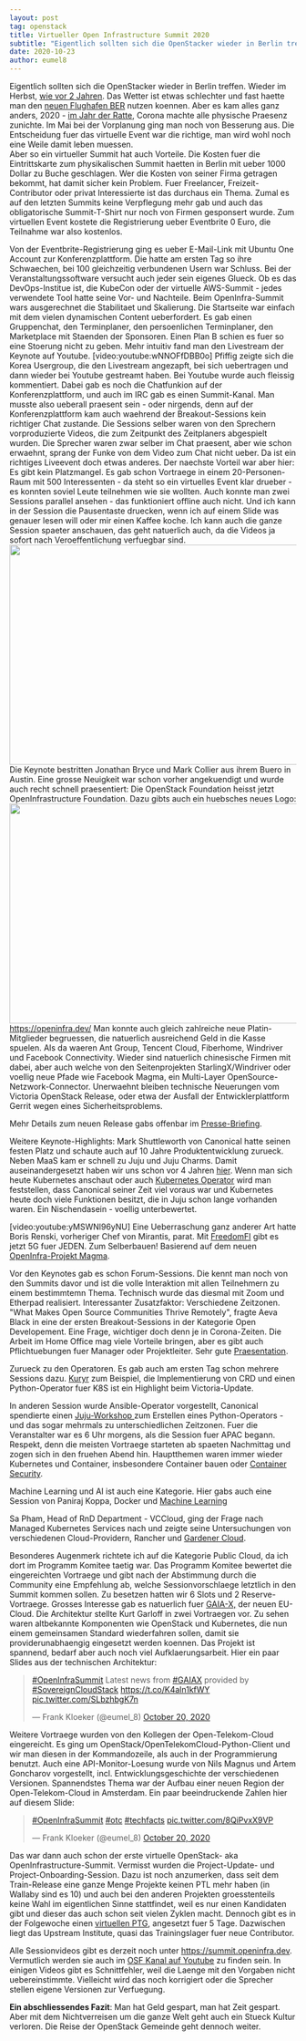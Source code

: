 ```yaml
---
layout: post
tag: openstack
title: Virtueller Open Infrastructure Summit 2020
subtitle: "Eigentlich sollten sich die OpenStacker wieder in Berlin treffen. Wieder im Herbst, wie vor 2 Jahren. Das Wetter ist etwas schlechter und fast haette man den neuen Flughafen BER nutzen koennen. Aber es kam alles ganz anders, 2020 - im Jahr der Ratte,&hellip;"
date: 2020-10-23
author: eumel8
---
```


Eigentlich sollten sich die OpenStacker wieder in Berlin treffen. Wieder im Herbst, <a href="https://www.openstack.org/videos/summits/berlin-2018">wie vor 2 Jahren</a>. Das Wetter ist etwas schlechter und fast haette man den <a href="https://ber.berlin-airport.de">neuen Flughafen BER</a> nutzen koennen. Aber es kam alles ganz anders, 2020 - <a href="https://chinesenewyear.net/zodiac/rat/">im Jahr der Ratte</a>, Corona machte alle physische Praesenz zunichte. Im Mai bei der Vorplanung ging man noch von Besserung aus. Die Entscheidung fuer das virtuelle Event war die richtige, man wird wohl noch eine Weile damit leben muessen.
<br/>
Aber so ein virtueller Summit hat auch Vorteile. Die Kosten fuer die Eintrittskarte zum physikalischen Summit haetten in Berlin mit ueber 1000 Dollar zu Buche geschlagen. Wer die Kosten von seiner Firma getragen bekommt, hat damit sicher kein Problem. Fuer Freelancer, Freizeit-Contributor oder privat Interessierte ist das durchaus ein Thema. Zumal es auf den letzten Summits keine Verpflegung mehr gab und auch das obligatorische Summit-T-Shirt nur noch von Firmen gesponsert wurde. Zum virtuellen Event kostete die Registrierung ueber Eventbrite 0 Euro, die Teilnahme war also kostenlos.

Von der Eventbrite-Registrierung ging es ueber E-Mail-Link mit Ubuntu One Account zur Konferenzplattform. Die hatte am ersten Tag so ihre Schwaechen, bei 100 gleichzeitig verbundenen Usern war Schluss. Bei der Veranstaltungssoftware versucht auch jeder sein eigenes Glueck. Ob es das DevOps-Institue ist, die KubeCon oder der virtuelle AWS-Summit - jedes verwendete Tool hatte seine Vor- und Nachteile. Beim OpenInfra-Summit wars ausgerechnet die Stabilitaet und Skalierung. Die Startseite war einfach mit dem vielen dynamischen Content ueberfordert. Es gab einen Gruppenchat, den Terminplaner, den persoenlichen Terminplaner, den Marketplace mit Staenden der Sponsoren. Einen Plan B schien es fuer so eine Stoerung nicht zu geben. Mehr intuitiv fand man den Livestream der Keynote auf Youtube. 
[video:youtube:wNNOFfDBB0o]
Pfiffig zeigte sich die Korea Usergroup, die den Livestream angezapft, bei sich uebertragen und dann wieder bei Youtube gestreamt haben. Bei Youtube wurde auch fleissig kommentiert. Dabei gab es noch die Chatfunkion auf der Konferenzplattform, und auch im IRC gab es einen Summit-Kanal. Man musste also ueberall praesent sein - oder nirgends, denn auf der Konferenzplattform kam auch waehrend der Breakout-Sessions kein richtiger Chat zustande. Die Sessions selber waren von den Sprechern vorproduzierte Videos, die zum Zeitpunkt des Zeitplaners abgespielt wurden. Die Sprecher waren zwar selber im Chat praesent, aber wie schon erwaehnt, sprang der Funke von dem Video zum Chat nicht ueber. Da ist ein richtiges Liveevent doch etwas anderes. Der naechste Vorteil war aber hier: Es gibt kein Platzmangel. Es gab schon Vortraege in einem 20-Personen-Raum mit 500 Interessenten - da steht so ein virtuelles Event klar drueber - es konnten soviel Leute teilnehmen wie sie wollten. Auch konnte man zwei Sessions parallel ansehen - das funktioniert offline auch nicht. Und ich kann in der Session die Pausentaste druecken, wenn ich auf einem Slide was genauer lesen will oder mir einen Kaffee koche. Ich kann auch die ganze Session spaeter anschauen, das geht natuerlich auch, da die Videos ja sofort nach Veroeffentlichung verfuegbar sind.
<img src="/blog/media/quick-uploads/virtueller-open-infrastructure-summit-2020/2020-10-23_2_.png" width="585" height="386"/>
Die Keynote bestritten Jonathan Bryce und Mark Collier aus ihrem Buero in Austin. Eine grosse Neuigkeit war schon vorher angekuendigt und wurde auch recht schnell praesentiert: Die OpenStack Foundation heisst jetzt OpenInfrastructure Foundation. Dazu gibts auch ein huebsches neues Logo:
<img src="/blog/media/quick-uploads/virtueller-open-infrastructure-summit-2020/openinfrafoundation.png" width="585" height="386"/>
https://openinfra.dev/
Man konnte auch gleich zahlreiche neue Platin-Mitglieder begruessen, die natuerlich ausreichend Geld in die Kasse spuelen. Als da waeren Ant Group, Tencent Cloud, Fiberhome, Windriver und Facebook Connectivity. Wieder sind natuerlich chinesische Firmen mit dabei, aber auch welche von den Seitenprojekten StarlingX/Windriver oder voellig neue Pfade wie Facebook Magma, ein Multi-Layer OpenSource- Netzwork-Connector. Unerwaehnt bleiben technische Neuerungen vom Victoria OpenStack Release, oder etwa der Ausfall der Entwicklerplattform Gerrit wegen eines Sicherheitsproblems.

Mehr Details zum neuen Release gabs offenbar im <a href="https://www.datacenter-insider.de/openstack-release-22-zeigt-das-victory-zeichen-a-973068/">Presse-Briefing</a>.

Weitere Keynote-Highlights: Mark Shuttleworth von Canonical hatte seinen festen Platz und schaute auch auf 10 Jahre Produktentwicklung zurueck. Neben MaaS kam er schnell zu Juju und Juju Charms. Damit auseinandergesetzt haben wir uns schon vor 4 Jahren <a href="https://blog.eumelnet.de/blogs/blog8.php/zauberei-mit-juju-serverless-computing">hier</a>.
Wenn man sich heute Kubernetes anschaut oder auch <a href="https://blog.eumelnet.de/blogs/blog8.php/schwarzer-guertel-dan-5-kubernetes-operator">Kubernetes Operator</a> wird man feststellen, dass Canonical seiner Zeit viel voraus war und Kubernetes heute doch viele Funktionen besitzt, die in Juju schon lange vorhanden waren. Ein Nischendasein - voellig unterbewertet.

[video:youtube:yMSWNl96yNU]
Eine Ueberraschung ganz anderer Art hatte Boris Renski, vorheriger Chef von Mirantis, parat. Mit <a href="https://freedomfi.com">FreedomFI</a> gibt es jetzt 5G fuer JEDEN. Zum Selberbauen! Basierend auf dem neuen <a href="https://github.com/magma/magma">OpenInfra-Projekt Magma</a>. 

Vor den Keynotes gab es schon Forum-Sessions. Die kennt man noch von den Summits davor und ist die volle Interaktion mit allen Teilnehmern zu einem bestimmtemn Thema. Technisch wurde das diesmal mit Zoom und Etherpad realisiert. Interessanter Zusatzfaktor: Verschiedene Zeitzonen.
"What Makes Open Source Communities Thrive Remotely", fragte Aeva Black in eine der ersten Breakout-Sessions in der Kategorie Open Developement. Eine Frage, wichtiger doch denn je in Corona-Zeiten. Die Arbeit im Home Office mag viele Vorteile bringen, aber es gibt auch Pflichtuebungen fuer Manager oder Projektleiter. Sehr gute <a href="https://talks.by.aeva.online/pdfs/OSS%20Talks%20-%20Building%20Healthy%20Remote%20Culture%202020.pdf">Praesentation</a>. 

Zurueck zu den Operatoren. Es gab auch am ersten Tag schon mehrere Sessions dazu. <a href="https://opendev.org/openstack/kuryr-kubernetes/">Kuryr</a> zum Beispiel, die Implementierung von CRD und einen Python-Operator fuer K8S ist ein Highlight beim Victoria-Update.

In anderen Session wurde Ansible-Operator vorgestellt, Canonical spendierte einen <a href="https://twitter.com/eumel_8/status/1319159207220871168">Juju-Workshop </a>zum Erstellen eines Python-Operators - und das sogar mehrmals zu unterschiedlichen Zeitzonen. Fuer die Veranstalter war es 6 Uhr morgens, als die Session fuer APAC begann. Respekt, denn die meisten Vortraege starteten ab spaeten Nachmittag und zogen sich in den fruehen Abend hin. 
Hauptthemen waren immer wieder Kubernetes und Container, insbesondere Container bauen oder <a href="https://github.com/arunc009/DSUGHyderabad-ContainerSecurity">Container Security</a>. 

Machine Learning und AI ist auch eine Kategorie. Hier gabs auch eine Session von Paniraj Koppa, Docker und <a href="https://github.com/pkoppa/open_infrastructure_summit_2020">Machine Learning</a>

Sa Pham, Head of RnD Department - VCCloud, ging der Frage nach Managed Kubernetes Services nach und zeigte seine Untersuchungen von verschiedenen Cloud-Providern, Rancher und <a href="https://github.com/gardener/gardener">Gardener Cloud</a>.

Besonderes Augenmerk richtete ich auf die Kategorie Public Cloud, da ich dort im Programm Komitee taetig war. Das Programm Komitee bewertet die eingereichten Vortraege und gibt nach der Abstimmung durch die Community eine Empfehlung ab, welche Sessionvorschlaege letztlich in den Summit kommen sollen. Zu besetzen hatten wir 6 Slots und 2 Reserve-Vortraege. Grosses Interesse gab es natuerlich fuer <a href="https://www.data-infrastructure.eu/GAIAX/Navigation/EN/Home/home.html">GAIA-X,</a> der neuen EU-Cloud. Die Architektur stellte Kurt Garloff in zwei Vortraegen vor. Zu sehen waren altbekannte Komponenten wie OpenStack und Kubernetes, die nun einem gemeinsamen Standard wiederfahren sollen, damit sie providerunabhaengig eingesetzt werden koennen. Das Projekt ist spannend, bedarf aber auch noch viel Aufklaerungsarbeit. Hier ein paar Slides aus der technischen Architektur:
<blockquote class="twitter-tweet"><p lang="en" dir="ltr"><a href="https://twitter.com/hashtag/OpenInfraSummit?src=hash&amp;ref_src=twsrc%5Etfw">#OpenInfraSummit</a> Latest news from <a href="https://twitter.com/hashtag/GAIAX?src=hash&amp;ref_src=twsrc%5Etfw">#GAIAX</a> provided by <a href="https://twitter.com/hashtag/SovereignCloudStack?src=hash&amp;ref_src=twsrc%5Etfw">#SovereignCloudStack</a> <a href="https://t.co/K4aln1kfWY">https://t.co/K4aln1kfWY</a> <a href="https://t.co/SLbzhbgK7n">pic.twitter.com/SLbzhbgK7n</a></p>&mdash; Frank Kloeker (@eumel_8) <a href="https://twitter.com/eumel_8/status/1318611652913340420?ref_src=twsrc%5Etfw">October 20, 2020</a></blockquote> <script async src="https://platform.twitter.com/widgets.js" charset="utf-8"></script> 

Weitere Vortraege wurden von den Kollegen der Open-Telekom-Cloud eingereicht. Es ging um OpenStack/OpenTelekomCloud-Python-Client und wir man diesen in der Kommandozeile, als auch in der Programmierung benutzt. Auch eine API-Monitor-Loesung wurde von Nils Magnus und Artem Goncharov vorgestellt, incl. Entwicklungsgeschichte der verschiedenen Versionen. Spannendstes Thema war der Aufbau einer neuen Region der Open-Telekom-Cloud in Amsterdam. Ein paar beeindruckende Zahlen hier auf diesem Slide: 

<blockquote class="twitter-tweet"><p lang="und" dir="ltr"><a href="https://twitter.com/hashtag/OpenInfraSummit?src=hash&amp;ref_src=twsrc%5Etfw">#OpenInfraSummit</a> <a href="https://twitter.com/hashtag/otc?src=hash&amp;ref_src=twsrc%5Etfw">#otc</a> <a href="https://twitter.com/hashtag/techfacts?src=hash&amp;ref_src=twsrc%5Etfw">#techfacts</a> <a href="https://t.co/8QiPvxX9VP">pic.twitter.com/8QiPvxX9VP</a></p>&mdash; Frank Kloeker (@eumel_8) <a href="https://twitter.com/eumel_8/status/1318612849640562690?ref_src=twsrc%5Etfw">October 20, 2020</a></blockquote> <script async src="https://platform.twitter.com/widgets.js" charset="utf-8"></script> 

Das war dann auch schon der erste virtuelle OpenStack- aka OpenInfrastructure-Summit. Vermisst wurden die Project-Update- und Project-Onboarding-Session. Dazu ist noch anzumerken, dass seit dem Train-Release eine ganze Menge Projekte keinen PTL mehr haben (in Wallaby sind es 10) und auch bei den anderen Projekten groesstenteils keine Wahl im eigentlichen Sinne stattfindet, weil es nur einen Kandidaten gibt und dieser das auch schon seit vielen Zyklen macht. Dennoch gibt es in der Folgewoche einen <a href="http://ptg.openstack.org/">virtuellen PTG</a>, angesetzt fuer 5 Tage. Dazwischen liegt das Upstream Institute, quasi das Trainingslager fuer neue Contributor.

Alle Sessionvideos gibt es derzeit noch unter https://summit.openinfra.dev. Vermutlich werden sie auch im <a href="https://www.youtube.com/channel/UCQ74G2gKXdpwZkXEsclzcrA">OSF Kanal auf Youtube</a> zu finden sein. In einigen Videos gibt es Schnittfehler, weil die Laenge mit den Vorgaben nicht uebereinstimmte. Vielleicht wird das noch korrigiert oder die Sprecher stellen eigene Versionen zur Verfuegung. 

<strong>Ein abschliessendes Fazit</strong>: Man hat Geld gespart, man hat Zeit gespart. Aber mit dem Nichtverreisen um die ganze Welt geht auch ein Stueck Kultur verloren. Die Reise der OpenStack Gemeinde geht dennoch weiter.

